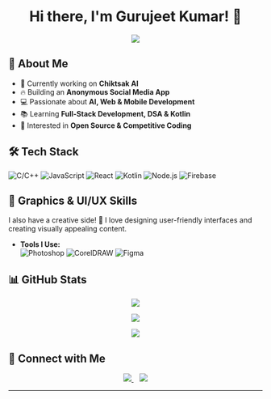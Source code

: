 <h1 align="center">Hi there, I'm Gurujeet Kumar! 👋</h1>
<p align="center">
  <img src="https://readme-typing-svg.demolab.com?font=Fira+Code&size=22&pause=1000&color=ff6600&center=true&vCenter=true&width=450&lines=Building+Chiktsak+AI;Anonymous+Social+Media+App;Always+learning+new+things!">
</p>

## 🚀 About Me
- 🤖 Currently working on **Chiktsak AI**  
- 🔥 Building an **Anonymous Social Media App**  
- 💻 Passionate about **AI, Web & Mobile Development**  
- 📚 Learning **Full-Stack Development, DSA & Kotlin**  
- 🎯 Interested in **Open Source & Competitive Coding**  

## 🛠 Tech Stack  
![C/C++](https://img.shields.io/badge/C%2FC%2B%2B-00599C?style=flat-square&logo=c%2B%2B&logoColor=white)
![JavaScript](https://img.shields.io/badge/JavaScript-F7DF1E?style=flat-square&logo=javascript&logoColor=black)
![React](https://img.shields.io/badge/React-61DAFB?style=flat-square&logo=react&logoColor=black)
![Kotlin](https://img.shields.io/badge/Kotlin-0095D5?style=flat-square&logo=kotlin&logoColor=white)
![Node.js](https://img.shields.io/badge/Node.js-43853D?style=flat-square&logo=node.js&logoColor=white)
![Firebase](https://img.shields.io/badge/Firebase-ffca28?style=flat-square&logo=firebase&logoColor=black)

## 🎨 Graphics & UI/UX Skills  
I also have a creative side! 🎨 I love designing user-friendly interfaces and creating visually appealing content.  
- **Tools I Use:**  
  ![Photoshop](https://img.shields.io/badge/Adobe%20Photoshop-31A8FF?style=flat-square&logo=adobephotoshop&logoColor=white)
  ![CorelDRAW](https://img.shields.io/badge/CorelDRAW-44AF69?style=flat-square&logo=coreldraw&logoColor=white)
  ![Figma](https://img.shields.io/badge/Figma-F24E1E?style=flat-square&logo=figma&logoColor=white)


## 📊 GitHub Stats  

<p align="center">
  <img src="https://github-readme-stats.vercel.app/api?username=imgurujeet&show_icons=true&theme=radical&count_private=true&hide_rank=true">
</p>



<p align="center">
  <img src="https://github-readme-streak-stats.herokuapp.com/?user=imgurujeet&theme=radical">
</p>
<p align="center">
  <img src="https://github-profile-summary-cards.vercel.app/api/cards/profile-details?username=imgurujeet&theme=radical">
</p>


## 🌟 Connect with Me  

<p align="center">
  <a href="https://www.linkedin.com/in/gurujeet-k-975b8a288/">
    <img src="https://img.shields.io/badge/LinkedIn-0077B5?style=for-the-badge&logo=linkedin&logoColor=white">
  </a>
  &nbsp;&nbsp;
  <a href="mailto:imgurujeet@gmail.com">
    <img src="https://img.shields.io/badge/Gmail-D14836?style=for-the-badge&logo=gmail&logoColor=white">
  </a>
</p>

---


